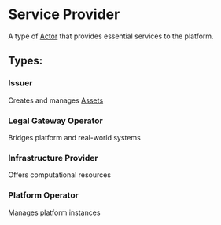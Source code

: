 # Service Provider

A type of [Actor](actor.md) that provides essential services to the platform.

## Types:
### Issuer
Creates and manages [Assets](asset.md)

### Legal Gateway Operator
Bridges platform and real-world systems

### Infrastructure Provider
Offers computational resources

### Platform Operator
Manages platform instances 
